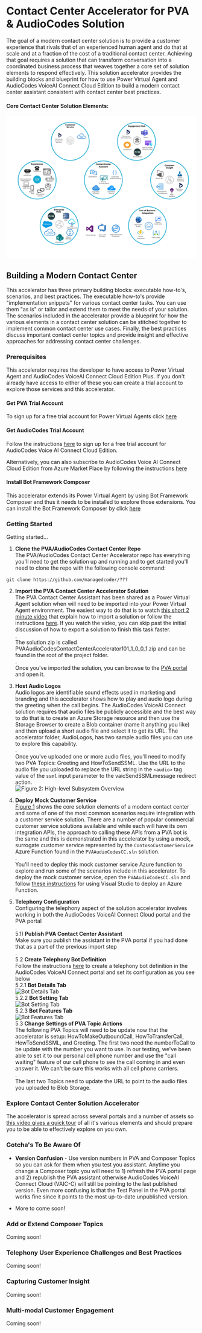 # Contact Center Accelerator for PVA & AudioCodes Solution

The goal of a modern contact center solution is to provide a customer experience that rivals that of
an experienced human agent and do that at scale and at a fraction of the cost of a traditional
contact center.  Achieving that goal requires a solution that can transform conversation into a
coordinated business process that weaves together a core set of solution elements to respond
effectively. This solution accelerator provides the building blocks and blueprint for how to use Power
Virtual Agent and AudioCodes VoiceAI Connect Cloud Edition to build a modern contact center assistant
consistent with contact center best practices.

#### <a name="HighLevelSubsystemOverview"></a>Core Contact Center Solution Elements:
![Figure 1: High-level Subsystem Overview](Doc/ContactCenterCoreElements.png)

## Building a Modern Contact Center

This accelerator has three primary building blocks: executable how-to's, scenarios, and best practices.
The executable how-to's provide "implementation snippets" for various contact center tasks.  You can
use them "as is" or tailor and extend them to meet the needs of your solution.  The scenarios included
in the accelerator provide a blueprint for how the various elements in a contact center solution can be
stitched together to implement common contact center use cases. Finally, the best practices discuss
important contact center topics and provide insight and effective approaches for addressing contact
center challenges.

### <a name="Prerequisites"></a>Prerequisites

This accelerator requires the developer to have access to Power Virtual Agent and AudioCodes VoiceAI
Connect Cloud Edition Plus.  If you don't already have access to either of these you can create a
trial account to explore those services and this accelerator. 

#### Get PVA Trial Account

To sign up for a free trial account for Power Virtual Agents click [here](https://go.microsoft.com/fwlink/?LinkId=2107702&clcid=0x409&cmpid=pva-home-hero-sta-buildchatbots)

#### Get AudioCodes Trial Account

Follow the instructions [here](https://techdocs.audiocodes.com/voice-ai-connect/#VAIG_Cloud/signing_up_to_cloud.htm?TocPath=VoiceAI%2520Connect%2520Cloud%257C_____2)
to sign up for a free trial account for AudioCodes Voice AI Connect Cloud Edition.

Alternatively, you can also subscribe to AudioCodes Voice AI Connect Cloud Edition from Azure Market
Place by following the instructions [here](https://techdocs.audiocodes.com/voice-ai-connect/#VAIG_Combined/Accessing%20VoiceAi%20Connect%20Cloud%20from%20Azure.htm?TocPath=VoiceAI%2520Connect%2520Cloud%257C_____1)

#### Install Bot Framework Composer

This accelerator extends its Power Virtual Agent by using Bot Framework Composer and thus it needs to
be installed to explore those extensions.  You can install the Bot Framework Composer by click
[here](https://docs.microsoft.com/en-us/composer/install-composer?tabs=windows)

### <a name="GettingStarted"></a>Getting Started

Getting started...

1) **Clone the PVA/AudioCodes Contact Center Repo**  
The PVA/AudioCodes Contact Center Accelerator repo has everything you'll need to get the solution
up and running and to get started you'll need to clone the repo with the following console command:  
```
git clone https://github.com/managedcoder/???
```

2) **Import the PVA Contact Center Accelerator Solution**  
The PVA Contact Center Assistant has been shared as a Power Virtual Agent solution when will need
to be imported into your Power Virtual Agent environment. The easiest way to do that is to watch
[this short 2 minute video](https://www.microsoft.com/en-us/videoplayer/embed/RE4CsHl?postJsllMsg=true)
that explain how to import a solution or follow the instructions [here](https://docs.microsoft.com/en-us/power-virtual-agents/authoring-export-import-bots#import-the-solution-with-your-bot).
If you watch the video, you can skip past the initial discussion of how to export a solution to
finish this task faster.  
.  
The solution zip is called PVAAudioCodesContactCenterAccelerator101_1_0_0_1.zip and can be found in
the root of the project folder.  
.  
Once you've imported the solution, you can browse to the [PVA portal](https://web.powerva.microsoft.com)
and open it. 

3) **Host Audio Logos**  
Audio logos are identifiable sound effects used in marketing and branding and this accelerator shows
how to play and audio logo during the greeting when the call begins.  The AudioCodes VoiceAI Connect
solution requires that audio files be publicly accessible and the best way to do that is to create an
Azure Storage resource and then use the Storage Browser to create a Blob container (name it anything
you like) and then upload a short audio file and select it to get its URL. The accelerator folder,
AudioLogos, has two sample audio files you can use to explore this capability.  
.  
Once you've uploaded one or more audio files, you'll need to modify two PVA Topics: Greeting
and HowToSendSSML.  Use the URL to the audio file you uploaded to replace the URL string in the
```<audio>``` tag value of the ```ssml``` input parameter to the vaicSendSSMLmessage redirect
action.  
![Figure 2: High-level Subsystem Overview](/doc/vaicSendSSMLmessage.png)

4) **Deploy Mock Customer Service**  
[Figure 1](#HighLevelSubsystemOverview) shows the core solution elements of a modern contact center
and some of one of the most common scenarios require integration with a customer service solution.
There are a number of popular commercial customer service solutions available and while each will
have its own integration APIs, the approach to calling these APIs from a PVA bot is the same and
this is demonstrated in this accelerator by using a mock, surrogate customer service represented by
the ```ContosoCustomerService``` Azure Function found in the ```PVAAudioCodesCC.sln``` solution.  
.  
You'll need to deploy this mock customer service Azure function to explore and run some of the
scenarios include in this accelerator.  To deploy the mock customer service, open the
```PVAAudioCodesCC.sln``` and follow
[these instructions](https://docs.microsoft.com/en-us/azure/azure-functions/functions-create-your-first-function-visual-studio#publish-the-project-to-azure)
for using Visual Studio to deploy an Azure Function.

5) **Telephony Configuration**  
Configuring the telephony aspect of the solution accelerator involves working in both the AudioCodes
VoiceAI Connect Cloud portal and the PVA portal  
.  
5.1) **Publish PVA Contact Center Assistant**  
Make sure you publish the assistant in the PVA portal if you had done that as a part of the previous 
import step  
.  
5.2 **Create Telephony Bot Definition**  
Follow the instructions [here](https://techdocs.audiocodes.com/voice-ai-connect/#VAIG_Cloud/ms_power_va.htm?TocPath=VoiceAI%2520Connect%2520Cloud%257CCreating%2520your%2520bot%2520using%2520Bot%2520Integration%2520wizard%257C_____1)
to create a telephony bot definition in the AudioCodes VoiceAI Connect portal and set its configuration
as you see below  
5.2.1 **Bot Details Tab**  
![Bot Details Tab](/doc/vaicBotDetailsTab.png)  
5.2.2 **Bot Setting Tab**  
![Bot Setting Tab](/doc/vaicBotSettingsTab.png)  
5.2.3 **Bot Features Tab**  
![Bot Features Tab](/doc/vaicFeaturesTab.png)  
5.3 **Change Settings of PVA Topic Actions**  
The following PVA Topics will need to be update now that the accelerator is setup: HowToMakeOutboundCall,
HowToTransferCall, HowToSendSSML, and Greeting.  The first two need the numberToCall to be update with
the number you want to use.  In our testing, we've been able to set it to our personal cell phone number
and use the "call waiting" feature of our cell phone to see the call coming in and even answer it.  We
can't be sure this works with all cell phone carriers.  
.  
The last two Topics need to update the URL to point to the audio files you uploaded to Blob Storage.

### <a name="ExploreContactCenterSolutionAccelerator"></a>Explore Contact Center Solution Accelerator
The accelerator is spread across several portals and a number of assets so [this video gives a quick
tour](http://aka.ms/pva-vaicc-tour) of all it's various elements and should prepare you to be able to
effectively explore on you own.

### <a name=""></a>Gotcha's To Be Aware Of
- **Version Confusion** - Use version numbers in PVA and Composer Topics so you can ask for them when you
test you assistant.  Anytime you change a Composer topic you will need to 1) refresh the PVA portal page
and 2) republish the PVA assistant otherwise AudioCodes VoiceAI Connect Cloud (VAIC-C) will still be
pointing to the last published version.  Even more confusing is that the Test Panel in the PVA portal
works fine since it points to the most up-to-date unpublished version.

- More to come soon!

### <a name="AddOrExtendComposerTopics"></a>Add or Extend Composer Topics  
Coming soon!

### <a name="TelephonyUserExperienceChallengesAndBestPractices"></a>Telephony User Experience Challenges and Best Practices  
Coming soon!

### <a name="CapturingCustomerInsight"></a>Capturing Customer Insight  
Coming soon!

### <a name="MultiModalCustomerEngagement"></a>Multi-modal Customer Engagement  
Coming soon!
